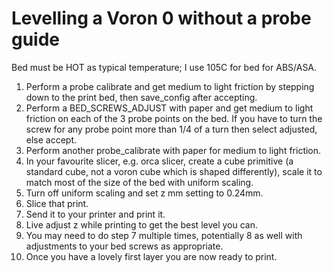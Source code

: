 # Levelling a Voron 0 without a probe guide

Bed must be HOT as typical temperature; I use 105C for bed for ABS/ASA.

1) Perform a probe calibrate and get medium to light friction by stepping down to the print bed, then save_config after accepting.
2) Perform a BED_SCREWS_ADJUST with paper and get medium to light friction on each of the 3 probe points on the bed.  If you have to turn the screw for any probe point more than 1/4 of a turn then select adjusted, else accept.
3) Perform another probe_calibrate with paper for medium to light friction.
4) In your favourite slicer, e.g. orca slicer, create a cube primitive (a standard cube, not a voron cube which is shaped differently), scale it to match most of the size of the bed with uniform scaling.
5) Turn off uniform scaling and set z mm setting to 0.24mm.
6) Slice that print.
7) Send it to your printer and print it.
8) Live adjust z while printing to get the best level you can.
9) You may need to do step 7 multiple times, potentially 8 as well with adjustments to your bed screws as appropriate.
10) Once you have a lovely first layer you are now ready to print.
